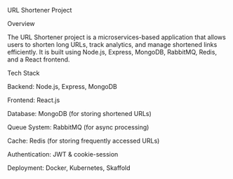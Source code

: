 URL Shortener Project

Overview

The URL Shortener project is a microservices-based application that allows users to shorten long URLs, track analytics, and manage shortened links efficiently. It is built using Node.js, Express, MongoDB, RabbitMQ, Redis, and a React frontend.

Tech Stack

Backend: Node.js, Express, MongoDB

Frontend: React.js

Database: MongoDB (for storing shortened URLs)

Queue System: RabbitMQ (for async processing)

Cache: Redis (for storing frequently accessed URLs)

Authentication: JWT & cookie-session

Deployment: Docker, Kubernetes, Skaffold